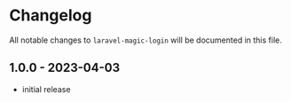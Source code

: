 # Changelog

All notable changes to `laravel-magic-login` will be documented in this file.

## 1.0.0 - 2023-04-03

- initial release